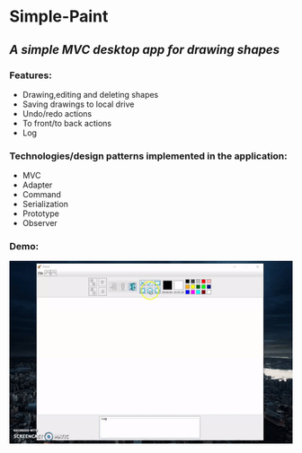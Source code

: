 # Simple-Paint

## **_A simple MVC desktop app for drawing shapes_**

### Features: 
- Drawing,editing and deleting shapes 
- Saving drawings to local drive 
- Undo/redo actions 
- To front/to back actions 
- Log

### Technologies/design patterns implemented in the application: 
- MVC 
- Adapter
- Command
- Serialization
- Prototype
- Observer
### Demo:
![](demo.gif)
